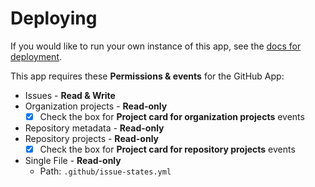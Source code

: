 # Deploying

If you would like to run your own instance of this app, see the
[docs for deployment](https://probot.github.io/docs/deployment/).

This app requires these **Permissions & events** for the GitHub App:

- Issues - **Read & Write**
- Organization projects - **Read-only**
  - [x] Check the box for **Project card for organization projects** events
- Repository metadata - **Read-only**
- Repository projects - **Read-only**
  - [x] Check the box for **Project card for repository projects** events
- Single File - **Read-only**
  - Path: `.github/issue-states.yml`
